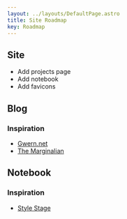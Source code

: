 ```yaml
---
layout: ../layouts/DefaultPage.astro
title: Site Roadmap
key: Roadmap
---
```


## Site

- Add projects page
- Add notebook
- Add favicons

## Blog

### Inspiration

- [Gwern.net](https://gwern.net)
- [The Marginalian](https://www.themarginalian.org)

## Notebook

### Inspiration

- [Style Stage](https://stylestage.dev/styles/manual/)
